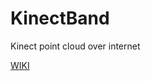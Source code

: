 # KinectBand
Kinect point cloud over internet

[WIKI](https://github.com/fazolin/KinectBand/wiki/Kinect-Band---Estrutura-B%C3%A1sica)
